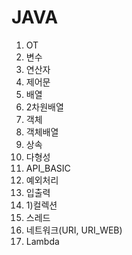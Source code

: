 # JAVA
1. OT
2. 변수
3. 연산자
4. 제어문
5. 배열
6. 2차원배열
7. 객체
8. 객체배열
9. 상속
10. 다형성
11. API_BASIC
12. 예외처리
13. 입출력
14. 1)컬렉션
15. 스레드
16. 네트워크(URI, URI_WEB)
17. Lambda